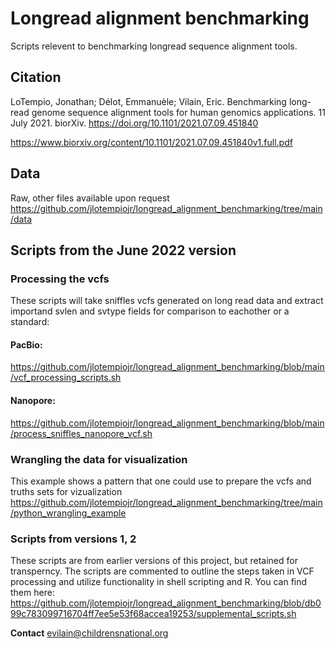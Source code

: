 # Longread alignment benchmarking

Scripts relevent to benchmarking longread sequence alignment tools.

## Citation

LoTempio, Jonathan; Délot, Emmanuèle; Vilain, Eric. Benchmarking long-read genome sequence alignment tools for human genomics applications. 11 July 2021. biorXiv. https://doi.org/10.1101/2021.07.09.451840

https://www.biorxiv.org/content/10.1101/2021.07.09.451840v1.full.pdf

## Data
Raw, other files available upon request
https://github.com/jlotempiojr/longread_alignment_benchmarking/tree/main/data

## Scripts from the June 2022 version

### Processing the vcfs
These scripts will take sniffles vcfs generated on long read data and extract importand svlen and svtype fields for comparison to eachother or a standard:

#### PacBio:
https://github.com/jlotempiojr/longread_alignment_benchmarking/blob/main/vcf_processing_scripts.sh

#### Nanopore:
https://github.com/jlotempiojr/longread_alignment_benchmarking/blob/main/process_sniffles_nanopore_vcf.sh

### Wrangling the data for visualization
This example shows a pattern that one could use to prepare the vcfs and truths sets for vizualization
https://github.com/jlotempiojr/longread_alignment_benchmarking/tree/main/python_wrangling_example

### Scripts from versions 1, 2
These scripts are from earlier versions of this project, but retained for transperncy. The scripts are commented to outline the steps taken in VCF processing and utilize functionality in shell scripting and R. You can find them here:
https://github.com/jlotempiojr/longread_alignment_benchmarking/blob/db099c783099716704ff7ee5e53f68accea19253/supplemental_scripts.sh

**Contact**
evilain@childrensnational.org
